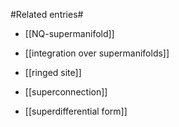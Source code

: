 
#Related entries#

* [[NQ-supermanifold]]

* [[integration over supermanifolds]]

* [[ringed site]]

* [[superconnection]]

* [[superdifferential form]]